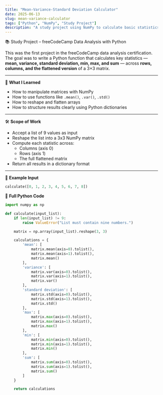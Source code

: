 ```yaml
---
title: "Mean-Variance-Standard Deviation Calculator"
date: 2025-06-13
slug: mean-variance-calculator
tags: ["Python", "NumPy", "Study Project"]
description: "A study project using NumPy to calculate basic statistics across a 3x3 matrix."
---
```


📚 Study Project – freeCodeCamp Data Analysis with Python 

This was the first project in the freeCodeCamp data analysis certification. The goal was to write a Python function that calculates key statistics — **mean, variance, standard deviation, min, max, and sum** — across **rows, columns, and the flattened version** of a 3×3 matrix.

---

🧠 **What I Learned**
- How to manipulate matrices with NumPy  
- How to use functions like `.mean()`, `.var()`, `.std()`  
- How to reshape and flatten arrays  
- How to structure results clearly using Python dictionaries

---

🛠 **Scope of Work**
- Accept a list of 9 values as input  
- Reshape the list into a 3x3 NumPy matrix  
- Compute each statistic across:
  - Columns (axis 0)
  - Rows (axis 1)
  - The full flattened matrix  
- Return all results in a dictionary format

---

📌 **Example Input**
```python
calculate([0, 1, 2, 3, 4, 5, 6, 7, 8])
```

📎 **Full Python Code**

```python
import numpy as np

def calculate(input_list):
    if len(input_list) != 9:
        raise ValueError("List must contain nine numbers.")

    matrix = np.array(input_list).reshape(3, 3)

    calculations = {
        'mean': [
            matrix.mean(axis=0).tolist(),
            matrix.mean(axis=1).tolist(),
            matrix.mean()
        ],
        'variance': [
            matrix.var(axis=0).tolist(),
            matrix.var(axis=1).tolist(),
            matrix.var()
        ],
        'standard deviation': [
            matrix.std(axis=0).tolist(),
            matrix.std(axis=1).tolist(),
            matrix.std()
        ],
        'max': [
            matrix.max(axis=0).tolist(),
            matrix.max(axis=1).tolist(),
            matrix.max()
        ],
        'min': [
            matrix.min(axis=0).tolist(),
            matrix.min(axis=1).tolist(),
            matrix.min()
        ],
        'sum': [
            matrix.sum(axis=0).tolist(),
            matrix.sum(axis=1).tolist(),
            matrix.sum()
        ]
    }

    return calculations


